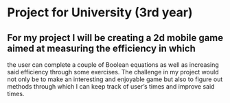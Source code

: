 # Project for University (3rd year)

## For my project I will be creating a 2d mobile game aimed at measuring the efficiency in which
the user can complete a couple of Boolean equations as well as increasing said efficiency
through some exercises. The challenge in my project would not only be to make an interesting
and enjoyable game but also to figure out methods through which I can keep track of user’s
times and improve said times.
